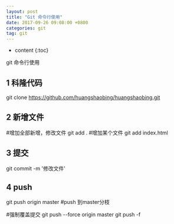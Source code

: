 ```yaml
---
layout: post
title: "Git 命令行使用"
date: 2017-09-26 09:08:00 +0800 
categories: git
tag: git
---
```

* content
{:toc}

git 命令行使用

<!-- more -->

## 1 科隆代码
   git clone https://github.com/huangshaobing/huangshaobing.git

## 2 新增文件
   #增加全部新增，修改文件
   git add . 
   #增加某个文件
   git add index.html

## 3 提交
   git commit -m '修改文件'

## 4 push 
   git push origin master  #push 到master分枝

   #强制覆盖提交
   git push --force origin master
   git push -f

   
